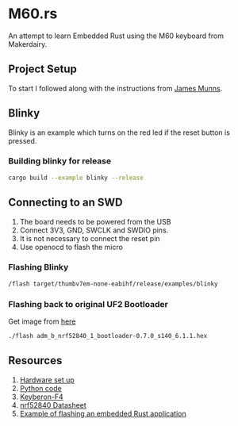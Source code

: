 # M60.rs 

An attempt to learn Embedded Rust using the M60 keyboard from Makerdairy.

## Project Setup
To start I followed along with the instructions from [James Munns](https://github.com/jamesmunns/m60-keyboard).


## Blinky
Blinky is an example which turns on the red led if the reset button is pressed.

### Building blinky for release
```sh
cargo build --example blinky --release
```


## Connecting to an SWD
1. The board needs to be powered from the USB
1. Connect 3V3, GND, SWCLK and SWDIO pins.
1. It is not necessary to connect the reset pin
1. Use openocd to flash the micro

### Flashing Blinky
```sh
/flash target/thumbv7em-none-eabihf/release/examples/blinky
```

### Flashing back to original UF2 Bootloader
Get image from [here](https://github.com/adafruit/Adafruit_nRF52_Bootloader)
```sh
./flash adm_b_nrf52840_1_bootloader-0.7.0_s140_6.1.1.hex
```

## Resources
1. [Hardware set up](https://wiki.makerdiary.com/m60/developer_guide/hardware/)
1. [Python code](https://github.com/makerdiary/python-keyboard)
1. [Keyberon-F4](https://github.com/TeXitoi/keyberon-f4/blob/master/src/main.rs)
1. [nrf52840 Datasheet](https://infocenter.nordicsemi.com/pdf/nRF52840_PS_v1.1.pdf)
1. [Example of flashing an embedded Rust application](https://beta7.io/posts/embedded-rust-from-zero-to-blinky.html)

